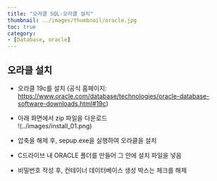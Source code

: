 ```yaml
---
title: "오라클 SQL-오라클 설치"
thumbnail: ../images/thumbnail/oracle.jpg
toc: true
category:
- [Database, oracle]
---
```



## 오라클 설치

- 오라클 19c를 설치 (공식 홈페이지: https://www.oracle.com/database/technologies/oracle-database-software-downloads.html#19c)

- 아래 화면에서 zip 파일을 다운로드  
!(../images/install_01.png)

- 압축을 해제 후, sepup.exe을 실행하여 오라클을 설치

- C드라이브 내 ORACLE 폴더를 만들어 그 안에 설치 파일을 넣음

- 비밀번호 작성 후, 컨테이너 데이터베이스 생성 박스는 체크를 해제